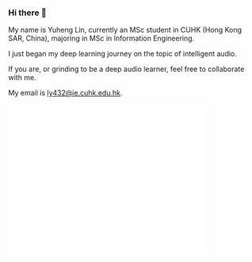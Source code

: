 ### Hi there 👋

My name is Yuheng Lin, currently an MSc student in CUHK (Hong Kong SAR, China), majoring in MSc in Information Engineering.

I just began my deep learning journey on the topic of intelligent audio.

If you are, or grinding to be a deep audio learner, feel free to collaborate with me.

My email is ly432@ie.cuhk.edu.hk.

<!--
**Rozenthegoat/Rozenthegoat** is a ✨ _special_ ✨ repository because its `README.md` (this file) appears on your GitHub profile.

Here are some ideas to get you started:

- 🔭 I’m currently working on ...
- 🌱 I’m currently learning ...
- 👯 I’m looking to collaborate on ...
- 🤔 I’m looking for help with ...
- 💬 Ask me about ...
- 📫 How to reach me: ...
- 😄 Pronouns: ...
- ⚡ Fun fact: ...
-->

<img align="center" src="/github-metrics.svg" alt="Metrics" width="400">
